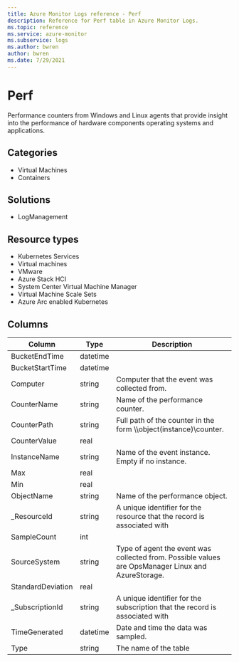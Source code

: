 ```yaml
---
title: Azure Monitor Logs reference - Perf
description: Reference for Perf table in Azure Monitor Logs.
ms.topic: reference
ms.service: azure-monitor
ms.subservice: logs
ms.author: bwren
author: bwren
ms.date: 7/29/2021
---
```


# Perf

 Performance counters from Windows and Linux agents that provide insight into the performance of hardware components operating systems and applications.

## Categories

- Virtual Machines
- Containers
## Solutions

- LogManagement
## Resource types

- Kubernetes Services
- Virtual machines
- VMware
- Azure Stack HCI
- System Center Virtual Machine Manager
- Virtual Machine Scale Sets
- Azure Arc enabled Kubernetes




## Columns

|Column|Type|Description|
|---|---|---|
|BucketEndTime|datetime||
|BucketStartTime|datetime||
|Computer|string|Computer that the event was collected from.|
|CounterName|string|Name of the performance counter.|
|CounterPath|string|Full path of the counter in the form \\<Computer>\object(instance)\counter.|
|CounterValue|real||
|InstanceName|string|Name of the event instance. Empty if no instance.|
|Max|real||
|Min|real||
|ObjectName|string|Name of the performance object.|
|_ResourceId|string|A unique identifier for the resource that the record is associated with|
|SampleCount|int||
|SourceSystem|string|Type of agent the event was collected from. Possible values are OpsManager Linux and AzureStorage.|
|StandardDeviation|real||
|_SubscriptionId|string|A unique identifier for the subscription that the record is associated with|
|TimeGenerated|datetime|Date and time the data was sampled.|
|Type|string|The name of the table|
